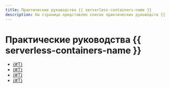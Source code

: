 ```yaml
---
title: Практические руководства {{ serverless-containers-name }}
description: На странице представлен список практических руководств {{ serverless-containers-name }}.
---
```


# Практические руководства {{ serverless-containers-name }}

* [{#T}](movies-database.md)
* [{#T}](ci-cd-serverless.md)
* [{#T}](pg-connect.md)
* [{#T}](deploy-app-container.md)
